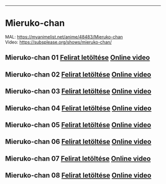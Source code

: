 ****
# Mieruko-chan

MAL: https://myanimelist.net/anime/48483/Mieruko-chan  
Video: https://subsplease.org/shows/mieruko-chan/

## Mieruko-chan 01 [Felirat letöltése](https://minhaskamal.github.io/DownGit/#/home?url=https://github.com/Hakuhun/feliratok/blob/master/Mieruko-chan/%5BSubsPlease%5D%20Mieruko-chan%20-%2001%20(1080p)%20%5B14156DDC%5D.ass)  [Online video](https://indavideo.hu/video/Mieruko-chan_01)
## Mieruko-chan 02 [Felirat letöltése](https://minhaskamal.github.io/DownGit/#/home?url=https://github.com/Hakuhun/feliratok/blob/master/Mieruko-chan/%5BSubsPlease%5D%20Mieruko-chan%20-%2002%20(1080p)%20%5B6875F9AE%5D.ass)  [Online video](https://indavideo.hu/video/Mieruko-chan_02)
## Mieruko-chan 03 [Felirat letöltése](https://minhaskamal.github.io/DownGit/#/home?url=https://github.com/Hakuhun/feliratok/blob/master/Mieruko-chan/%5BSubsPlease%5D%20Mieruko-chan%20-%2003%20(1080p)%20%5BB326A608%5D.ass)  [Online video](https://indavideo.hu/video/Mieruko-chan_03)
## Mieruko-chan 04 [Felirat letöltése](https://minhaskamal.github.io/DownGit/#/home?url=https://github.com/Hakuhun/feliratok/blob/master/Mieruko-chan/%5BSubsPlease%5D%20Mieruko-chan%20-%2004%20(1080p)%20%5B28794A21%5D.ass)  [Online video](https://indavideo.hu/video/Mieruko-chan_04)
## Mieruko-chan 05 [Felirat letöltése](https://minhaskamal.github.io/DownGit/#/home?url=https://github.com/Hakuhun/feliratok/blob/master/Mieruko-chan/%5BSubsPlease%5D%20Mieruko-chan%20-%2005%20(1080p)%20%5BD492A359%5D.ass)  [Online video](https://indavideo.hu/video/Mieruko-chan_05)
## Mieruko-chan 06 [Felirat letöltése](https://minhaskamal.github.io/DownGit/#/home?url=https://github.com/Hakuhun/feliratok/blob/master/Mieruko-chan/%5BSubsPlease%5D%20Mieruko-chan%20-%2006%20(1080p)%20%5B5A6AEC9B%5D.ass)  [Online video](https://indavideo.hu/video/Mieruko-chan_06)
## Mieruko-chan 07 [Felirat letöltése](https://minhaskamal.github.io/DownGit/#/home?url=https://github.com/Hakuhun/feliratok/blob/master/Mieruko-chan/%5BSubsPlease%5D%20Mieruko-chan%20-%2007%20(1080p)%20%5BD961B9C7%5D.ass)  [Online video](https://indavideo.hu/video/Mieruko-chan_07)
## Mieruko-chan 08 [Felirat letöltése](https://minhaskamal.github.io/DownGit/#/home?url=https://github.com/Hakuhun/feliratok/blob/master/Mieruko-chan/%5BSubsPlease%5D%20Mieruko-chan%20-%2008%20(1080p)%20%5BC92D0276%5D.ass)  [Online video](https://indavideo.hu/video/Mieruko-chan_08)
